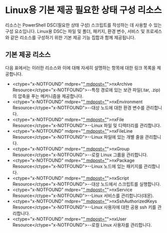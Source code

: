 # Linux용 기본 제공 필요한 상태 구성 리소스

리소스는 PowerShell DSC(필요한 상태 구성) 스크립트를 작성하는 데 사용할 수 있는 구성 요소입니다. Linux용 DSC는 파일 및 폴더, 패키지, 환경 변수, 서비스 및 프로세스와 같은 리소스를 구성하기 위한 기본 제공 기능 집합과 함께 제공됩니다.

## 기본 제공 리소스 

다음 표에서는 이러한 리소스와 이에 대해 자세히 설명하는 항목에 대한 링크 목록을 제공합니다.

* <ctype="x-NOTFOUND" mdpre="[" mdpost="](lnxArchiveResource.md)">nxArchive Resource</ctype="x-NOTFOUND">--특정 경로에 있는 보관 파일(.tar, .zip)의 압축을 푸는 메커니즘을 제공합니다.
* <ctype="x-NOTFOUND" mdpre="[" mdpost="](lnxEnvironmentResource.md)">nxEnvironment Resource</ctype="x-NOTFOUND">--대상 노드에 대한 환경 변수를 관리합니다. 
* <ctype="x-NOTFOUND" mdpre="[" mdpost="](lnxFileResource.md)">nxFile Resource</ctype="x-NOTFOUND">--Linux 파일 및 디렉터리를 관리합니다. 
* <ctype="x-NOTFOUND" mdpre="[" mdpost="](lnxFileLineResource.md)">nxFileLine Resource</ctype="x-NOTFOUND">--Linux 파일에 있는 개별 줄을 관리합니다. 
* <ctype="x-NOTFOUND" mdpre="[" mdpost="](lnxGroupResource.md)">nxGroup Resource</ctype="x-NOTFOUND">--로컬 Linux 그룹을 관리합니다. 
* <ctype="x-NOTFOUND" mdpre="[" mdpost="](lnxPackageResource.md)">nxPackage Resource</ctype="x-NOTFOUND">--Linux 노드에 있는 패키지를 관리합니다.
* <ctype="x-NOTFOUND" mdpre="[" mdpost="](lnxScriptResource.md)">nxScript Resource</ctype="x-NOTFOUND">--대상 노드에서 스크립트를 실행합니다.
* <ctype="x-NOTFOUND" mdpre="[" mdpost="](lnxServiceResource.md)">nxService Resource</ctype="x-NOTFOUND">--Linux 서비스를 관리합니다(데몬).
* <ctype="x-NOTFOUND" mdpre="[" mdpost="](lnxSshAuthorizedKeysResource.md)">nxSshAuthorizedKeys Resource</ctype="x-NOTFOUND">--Linux 사용자에 대한 공용 ssh 키를 관리합니다. 
* <ctype="x-NOTFOUND" mdpre="[" mdpost="](lnxUserResource.md)">nxUser Resource</ctype="x-NOTFOUND">--로컬 Linux 사용자를 관리합니다. 
  


<!--HONumber=Mar16_HO4-->


